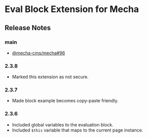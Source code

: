 Eval Block Extension for Mecha
==============================

Release Notes
-------------

### main

 - [@mecha-cms/mecha#96](https://github.com/mecha-cms/mecha/issues/96)

### 2.3.8

 - Marked this extension as not secure.

### 2.3.7

 - Made block example becomes copy-paste friendly.

### 2.3.6

 - Included global variables to the evaluation block.
 - Included `$this` variable that maps to the current page instance.

